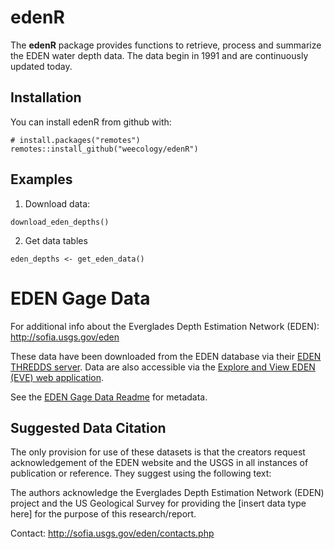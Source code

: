 # edenR

The **edenR** package provides functions to retrieve, process and summarize the EDEN water depth data. The data begin in 1991 and are continuously updated today.

## Installation

You can install edenR from github with:

    # install.packages("remotes")
    remotes::install_github("weecology/edenR")

## Examples

1.  Download data:

<!-- -->
    download_eden_depths()
    
2.  Get data tables

<!-- -->
    eden_depths <- get_eden_data()
    

# EDEN Gage Data 
For additional info about the Everglades Depth Estimation Network (EDEN): http://sofia.usgs.gov/eden

These data have been downloaded from the EDEN database via their [EDEN THREDDS server](http://sflthredds.er.usgs.gov/). Data are also accessible via the [Explore and View EDEN (EVE) web application](https://sofia.usgs.gov/eden/eve/).

See the [EDEN Gage Data Readme](EDEN_Gage_Data_Download_Readme.md) for metadata.

## Suggested Data Citation
The only provision for use of these datasets is that the creators request acknowledgement of the EDEN website and the USGS in all instances of publication or reference. They suggest using the following text:

The authors acknowledge the Everglades Depth Estimation Network (EDEN) project and the US Geological Survey for providing the [insert data type here] for the purpose of this research/report.

Contact: http://sofia.usgs.gov/eden/contacts.php
